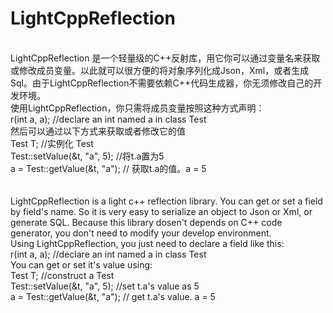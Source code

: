 # LightCppReflection
<br>LightCppReflection 是一个轻量级的C++反射库，用它你可以通过变量名来获取或修改成员变量。以此就可以很方便的将对象序列化成Json，Xml，或者生成Sql。由于LightCppReflection不需要依赖C++代码生成器，你无须修改自己的开发环境。
<br>使用LightCppReflection，你只需将成员变量按照这种方式声明：
<br>r(int a, a); //declare an int named a in class Test
<br>然后可以通过以下方式来获取或者修改它的值
<br>Test T; //实例化 Test
<br>Test::setValue<int>(&t, "a", 5); //将t.a置为5
<br>a = Test::getValue<int>(&t, "a");  // 获取t.a的值。a = 5
<br><br>
<br>LightCppReflection is a light c++ reflection library. You can get or set a field by field's name. So it is very easy to serialize an object to Json or Xml, or generate SQL. Because this library dosen't depends on C++ code generator, you don't need to modify your develop environment.
<br>Using LightCppReflection, you just need to declare a field like this:
<br>r(int a, a); //declare an int named a in class Test
<br>You can get or set it's value using:
<br>Test T; //construct a Test
<br>Test::setValue<int>(&t, "a", 5); //set t.a's value as 5
<br>a = Test::getValue<int>(&t, "a");  // get t.a's value. a = 5

